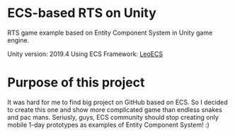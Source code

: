 # ECS-based RTS on Unity
RTS game example based on Entity Component System in Unity game engine.

Unity version: 2019.4
Using ECS Framework: [LeoECS](https://github.com/Leopotam/ecs)

# Purpose of this project
It was hard for me to find big project on GitHub based on ECS. So I decided to create this one and show more complicated game than endless snakes and pac mans. Seriusly, guys, ECS community should stop creating only mobile 1-day prototypes as examples of Entity Component System! :)
